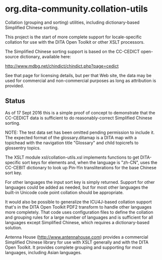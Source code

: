 # org.dita-community.collation-utils
Collation (grouping and sorting) utilities, including dictionary-based Simplified Chinese sorting.

This project is the start of more complete support for locale-specific collation
for use with the DITA Open Toolkit or other XSLT processors.

The Simplified Chinese sorting support is based on the CC-CEDICT open-source dictionary,
available here:

http://www.mdbg.net/chindict/chindict.php?page=cedict

See that page for licensing details, but per that Web site, the data may be used for
commercial and non-commercial purposes as long as attribution is provided.

## Status

As of 17 Sept 2016 this is a simple proof of concept to demonstrate that the
CC-CEDICT data is sufficient to do reasonably-correct Simplified Chinese 
sorting.

NOTE: The test data set has been omitted pending permission to include it. The
expected format of the glossary.ditamap is a DITA map with a topichead with the 
navigation title "Glossary" and child topicrefs to glossentry topics.

The XSLT module xsl/collation-utils.xsl implements functions to get DITA-specific
sort keys for elements and, when the language is "zh-CN", uses the CC-CEBIT dictionary
to look up Pin-Yin transliterations for the base Chinese sort key.

For other languages the input sort key is simply returned. Support for other languages
could be added as needed, but for most other languages the built-in Unicode code point
collation should be appropriate.

It would also be possible to generalize the ICU4J-based collation support that's in the
DITA Open Toolkit PDF2 transform to handle other languages more completely. That code
uses configuration files to define the collation and grouping rules for a large number
of languages and is sufficient for all languages except Simplified Chinese, which requires
a dictionary-based solution.

Antenna House (http://www.antennahouse.com) provides a commercial Simplified Chinese
library for use with XSLT generally and with the DITA Open Toolkit. It provides complete
grouping and supporting for most languages, including Asian languages.
